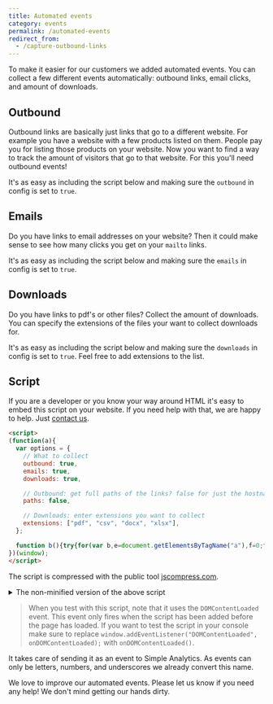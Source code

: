 ```yaml
---
title: Automated events
category: events
permalink: /automated-events
redirect_from:
  - /capture-outbound-links
---
```


To make it easier for our customers we added automated events. You can collect a few different events automatically: outbound links, email clicks, and amount of downloads.

## Outbound

Outbound links are basically just links that go to a different website. For example you have a website with a few products listed on them. People pay you for listing those products on your website. Now you want to find a way to track the amount of visitors that go to that website. For this you'll need outbound events!

It's as easy as including the script below and making sure the `outbound` in config is set to `true`.

## Emails

Do you have links to email addresses on your website? Then it could make sense to see how many clicks you get on your `mailto` links.

It's as easy as including the script below and making sure the `emails` in config is set to `true`.

## Downloads

Do you have links to pdf's or other files? Collect the amount of downloads. You can specify the extensions of the files your want to collect downloads for.

It's as easy as including the script below and making sure the `downloads` in config is set to `true`. Feel free to add extensions to the list.

## Script

If you are a developer or you know your way around HTML it's easy to embed this script on your website. If you need help with that, we are happy to help. Just [contact us](https://simpleanalytics.com/contact).

<!-- prettier-ignore -->
```html
<script>
(function(a){
  var options = {
    // What to collect
    outbound: true,
    emails: true,
    downloads: true,

    // Outbound: get full paths of the links? false for just the hostname
    paths: false,

    // Downloads: enter extensions you want to collect
    extensions: ["pdf", "csv", "docx", "xlsx"],
  };

  function b(){try{for(var b,e=document.getElementsByTagName("a"),f=0;f<e.length;f++)if(b=e[f],!b.getAttribute("onclick")){var g;d.downloads&&/^https?:\/\//i.test(b.href)&&new RegExp(".("+(d.extensions||[]).join("|")+")","i").test(b.pathname)?g="download":d.outbound&&/^https?:\/\//i.test(b.href)&&b.hostname!==a.location.hostname?g="outbound":d.emails&&/^mailto:/i.test(b.href)&&(g="email"),g&&b.setAttribute("onclick","saAutomatedLink(this, '"+g+"'); return false;")}}catch(a){c(a.message,"warn")}}if("undefined"!=typeof a){var c=function(a,b){var c="warn"===b?console.warn:console.log;return c("Simple Analytics automated events: "+a)},d=options;"undefined"==typeof d&&c("options object not found, please specify","warn"),a.saAutomatedLink=function(b,e){try{if(!b)return c("no element found");var f=!1,g=function(){f||(document.location=b.getAttribute("href")),f=!0};if(a.sa_event){var h,i=b.hostname,j=b.pathname;switch(e){case"outbound":{h=i+(d.paths?j:"");break}case"download":{h=i+j;break}case"email":{var k=b.getAttribute("href");h=(k.split(":")[1]||"").split("?")[0];break}}var l=e+"_"+h.replace(/[^a-z0-9]+/gi,"_").replace(/(^_+|_+$)/g,"");return sa_event(l,g),c("collected "+l),a.setTimeout(g,5e3)}return c("sa_event is not defined","warn"),g()}catch(a){c(a.message,"warn")}},a.addEventListener("DOMContentLoaded",b)}
})(window);
</script>
```

The script is compressed with the public tool [jscompress.com](https://jscompress.com/).

<details markdown="1">
<summary>The non-minified version of the above script</summary>

```html
<script>
  (function saAutomatedEvents(window) {
    // Skip server side rendered pages
    if (typeof window === "undefined") return;

    var options = {
      // What to collect
      outbound: true,
      emails: true,
      downloads: true,

      // Outbound: get full paths of the links? false for just the hostname
      paths: false,

      // Downloads: enter extensions you want to collect
      extensions: ["pdf", "csv", "docx", "xlsx"],
    };

    var log = function (message, type) {
      var logger = type === "warn" ? console.warn : console.log;
      return logger("Simple Analytics automated events: " + message);
    };

    // For minifying the script
    var optionsLink = options;

    if (typeof optionsLink === "undefined")
      log("options object not found, please specify", "warn");

    window.saAutomatedLink = function saAutomatedLink(element, type) {
      try {
        if (!element) return log("no element found");
        var sent = false;

        var callback = function () {
          if (!sent) document.location = element.getAttribute("href");
          sent = true;
        };

        if (window.sa_event) {
          var hostname = element.hostname;
          var pathname = element.pathname;
          var event;

          switch (type) {
            case "outbound": {
              event = hostname + (optionsLink.paths ? pathname : "");
              break;
            }
            case "download": {
              event = hostname + pathname;
              break;
            }
            case "email": {
              var href = element.getAttribute("href");
              event = (href.split(":")[1] || "").split("?")[0];
              break;
            }
          }

          var clean =
            type +
            "_" +
            event.replace(/[^a-z0-9]+/gi, "_").replace(/(^_+|_+$)/g, "");

          sa_event(clean, callback);

          log("collected " + clean);

          return window.setTimeout(callback, 5000);
        } else {
          log("sa_event is not defined", "warn");
          return callback();
        }
      } catch (error) {
        log(error.message, "warn");
      }
    };

    function onDOMContentLoaded() {
      try {
        var a = document.getElementsByTagName("a");

        // Loop over all links on the page
        for (var i = 0; i < a.length; i++) {
          var link = a[i];

          // We don't want to overwrite website behaviour so we check for the onclick attribute
          if (!link.getAttribute("onclick")) {
            var collect;

            // Collect download clicks
            if (
              optionsLink.downloads &&
              /^https?:\/\//i.test(link.href) &&
              new RegExp(
                "\.(" + (optionsLink.extensions || []).join("|") + ")",
                "i"
              ).test(link.pathname)
            ) {
              collect = "download";

              // Collect outbound links clicks
            } else if (
              optionsLink.outbound &&
              /^https?:\/\//i.test(link.href) &&
              link.hostname !== window.location.hostname
            ) {
              collect = "outbound";

              // Collect email clicks
            } else if (optionsLink.emails && /^mailto:/i.test(link.href)) {
              collect = "email";
            }

            if (collect)
              link.setAttribute(
                "onclick",
                "saAutomatedLink(this, '" + collect + "'); return false;"
              );
          }
        }
      } catch (error) {
        log(error.message, "warn");
      }
    }

    window.addEventListener("DOMContentLoaded", onDOMContentLoaded);
  })(window);
</script>
```

> You can compress above code (after changing the options) via [jscompress.com](https://jscompress.com/).

</details>

> When you test with this script, note that it uses the `DOMContentLoaded` event. This event only fires when the script has been added before the page has loaded. If you want to test the script in your console make sure to replace <code>window.addEventListener("DOMContentLoaded", onDOMContentLoaded);</code> with `onDOMContentLoaded()`.

It takes care of sending it as an event to Simple Analytics. As events can only be letters, numbers, and underscores we already convert this name.

We love to improve our automated events. Please let us know if you need any help! We don't mind getting our hands dirty.
